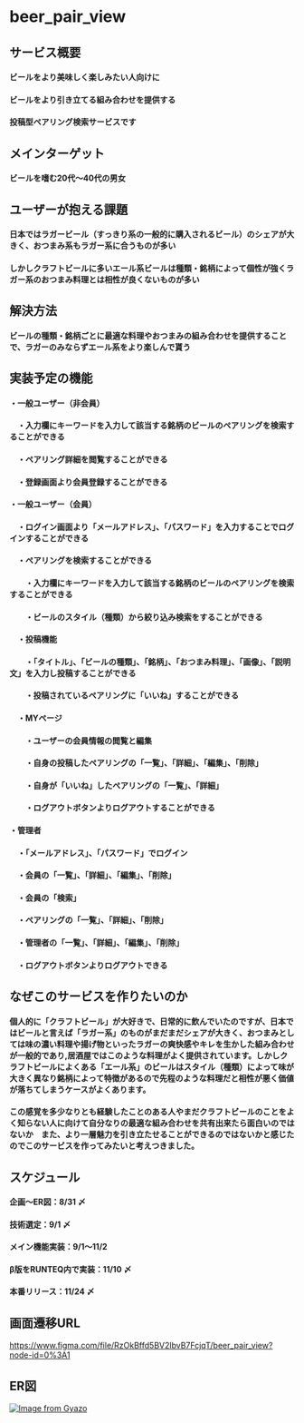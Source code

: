 # beer_pair_view
## サービス概要
#### ビールをより美味しく楽しみたい人向けに
#### ビールをより引き立てる組み合わせを提供する
#### 投稿型ペアリング検索サービスです

## メインターゲット
#### ビールを嗜む20代〜40代の男女

## ユーザーが抱える課題
#### 日本ではラガービール（すっきり系の一般的に購入されるビール）のシェアが大きく、おつまみ系もラガー系に合うものが多い
#### しかしクラフトビールに多いエール系ビールは種類・銘柄によって個性が強くラガー系のおつまみ料理とは相性が良くないものが多い


## 解決方法
#### ビールの種類・銘柄ごとに最適な料理やおつまみの組み合わせを提供することで、ラガーのみならずエール系をより楽しんで貰う

## 実装予定の機能
#### ・一般ユーザー（非会員）
####  　・入力欄にキーワードを入力して該当する銘柄のビールのペアリングを検索することができる
####  　・ペアリング詳細を閲覧することができる
####  　・登録画面より会員登録することができる

#### ・一般ユーザー（会員）
####  　・ログイン画面より「メールアドレス」、「パスワード」を入力することでログインすることができる
####  　・ペアリングを検索することができる
####   　　・入力欄にキーワードを入力して該当する銘柄のビールのペアリングを検索することができる
####   　　・ビールのスタイル（種類）から絞り込み検索をすることができる
####  　・投稿機能
####   　　・「タイトル」、「ビールの種類」、「銘柄」、「おつまみ料理」、「画像」、「説明文」を入力し投稿することができる
####   　　・投稿されているペアリングに「いいね」することができる
####  　・MYページ
####   　　・ユーザーの会員情報の閲覧と編集
####   　　・自身の投稿したペアリングの「一覧」、「詳細」、「編集」、「削除」
####   　　・自身が「いいね」したペアリングの「一覧」、「詳細」
####   　　・ログアウトボタンよりログアウトすることができる

#### ・管理者
####  　・「メールアドレス」、「パスワード」でログイン
####  　・会員の「一覧」、「詳細」、「編集」、「削除」
####  　・会員の「検索」
####  　・ペアリングの「一覧」、「詳細」、「削除」
####  　・管理者の「一覧」、「詳細」、「編集」、「削除」
####  　・ログアウトボタンよりログアウトできる

## なぜこのサービスを作りたいのか
#### 個人的に「クラフトビール」が大好きで、日常的に飲んでいたのですが、日本ではビールと言えば「ラガー系」のものがまだまだシェアが大きく、おつまみとしては味の濃い料理や揚げ物といったラガーの爽快感やキレを生かした組み合わせが一般的であり,居酒屋ではこのような料理がよく提供されています。しかしクラフトビールによくある「エール系」のビールはスタイル（種類）によって味が大きく異なり銘柄によって特徴があるので先程のような料理だと相性が悪く価値が落ちてしまうケースがよくあります。
#### この感覚を多少なりとも経験したことのある人やまだクラフトビールのことをよく知らない人に向けて自分なりの最適な組み合わせを共有出来たら面白いのではないか　また、より一層魅力を引き立たせることができるのではないかと感じたのでこのサービスを作ってみたいと考えつきました。

## スケジュール
#### 企画〜ER図：8/31 〆
#### 技術選定：9/1 〆
#### メイン機能実装：9/1〜11/2
#### β版をRUNTEQ内で実装：11/10 〆
#### 本番リリース：11/24 〆

## 画面遷移URL
<https://www.figma.com/file/RzOkBffd5BV2lbvB7FcjqT/beer_pair_view?node-id=0%3A1>

## ER図
[![Image from Gyazo](https://i.gyazo.com/b325fd5ce86e0f22843cab3838f066ec.png)](https://gyazo.com/b325fd5ce86e0f22843cab3838f066ec)